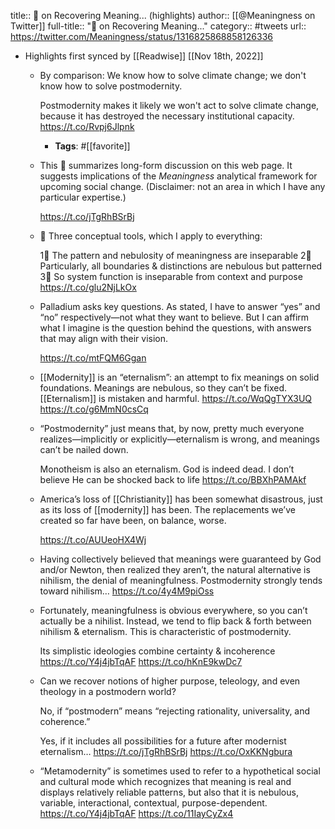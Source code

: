 title:: 🧵 on Recovering Meaning... (highlights)
author:: [[@Meaningness on Twitter]]
full-title:: "🧵 on Recovering Meaning..."
category:: #tweets
url:: https://twitter.com/Meaningness/status/1316825868858126336

- Highlights first synced by [[Readwise]] [[Nov 18th, 2022]]
	- By comparison: We know how to solve climate change; we don't know how to solve postmodernity.
	  
	  Postmodernity makes it likely we won't act to solve climate change, because it has destroyed the necessary institutional capacity. https://t.co/Rvpj6Jlpnk
		- **Tags**: #[[favorite]]
	- This 🧵 summarizes long-form discussion on this web page. It suggests implications of the _Meaningness_ analytical framework for upcoming social change. (Disclaimer: not an area in which I have any particular expertise.)
	  
	  https://t.co/jTgRhBSrBj
	- 🔨 Three conceptual tools, which I apply to everything:
	  
	  1⃣ The pattern and nebulosity of meaningness are inseparable
	  2⃣ Particularly, all boundaries & distinctions are nebulous but patterned
	  3⃣ So system function is inseparable from context and purpose
	  https://t.co/glu2NjLkOx
	- Palladium asks key questions. As stated, I have to answer “yes” and “no” respectively—not what they want to believe. But I can affirm what I imagine is the question behind the questions, with answers that may align with their vision.
	  
	  https://t.co/mtFQM6Ggan
	- [[Modernity]] is an “eternalism”: an attempt to fix meanings on solid foundations. Meanings are nebulous, so they can’t be fixed. [[Eternalism]] is mistaken and harmful. https://t.co/WqQgTYX3UQ https://t.co/g6MmN0csCq
	- “Postmodernity” just means that, by now, pretty much everyone realizes—implicitly or explicitly—eternalism is wrong, and meanings can’t be nailed down.
	  
	  Monotheism is also an eternalism. God is indeed dead. I don’t believe He can be shocked back to life https://t.co/BBXhPAMAkf
	- America’s loss of [[Christianity]] has been somewhat disastrous, just as its loss of [[modernity]] has been. The replacements we’ve created so far have been, on balance, worse.
	  
	  https://t.co/AUUeoHX4Wj
	- Having collectively believed that meanings were guaranteed by God and/or Newton, then realized they aren’t, the natural alternative is nihilism, the denial of meaningfulness. Postmodernity strongly tends toward nihilism… https://t.co/4y4M9piOss
	- Fortunately, meaningfulness is obvious everywhere, so you can’t actually be a nihilist. Instead, we tend to flip back & forth between nihilism & eternalism. This is characteristic of postmodernity.
	  
	  Its simplistic ideologies combine certainty & incoherence https://t.co/Y4j4jbTqAF https://t.co/hKnE9kwDc7
	- Can we recover notions of higher purpose, teleology, and even theology in a postmodern world?
	  
	  No, if “postmodern” means “rejecting rationality, universality, and coherence.”
	  
	  Yes, if it includes all possibilities for a future after modernist eternalism… https://t.co/jTgRhBSrBj https://t.co/OxKKNgbura
	- “Metamodernity” is sometimes used to refer to a hypothetical social and cultural mode which recognizes that meaning is real and displays relatively reliable patterns, but also that it is nebulous, variable, interactional, contextual, purpose-dependent. https://t.co/Y4j4jbTqAF https://t.co/11IayCyZx4